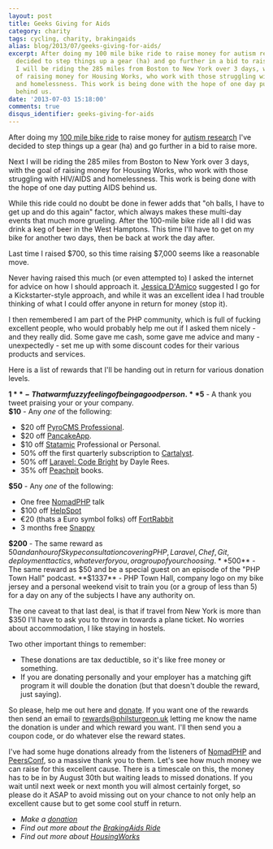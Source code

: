 ```yaml
---
layout: post
title: Geeks Giving for Aids
category: charity
tags: cycling, charity, brakingaids
alias: blog/2013/07/geeks-giving-for-aids/
excerpt: After doing my 100 mile bike ride to raise money for autism research, I've
  decided to step things up a gear (ha) and go further in a bid to raise more. Next
  I will be riding the 285 miles from Boston to New York over 3 days, with the goal
  of raising money for Housing Works, who work with those struggling with HIV/AIDS
  and homelessness. This work is being done with the hope of one day putting AIDS
  behind us.
date: '2013-07-03 15:18:00'
comments: true
disqus_identifier: geeks-giving-for-aids
---
```


After doing my [100 mile bike ride](https://philsturgeon.uk/blog/2013/06/biked-to-the-beach-2013) to raise money for [autism research](http://biketothebeach.kintera.org/faf/home/default.asp?ievent=1056864) I've decided to step things up a gear (ha) and go further in a bid to raise more.

Next I will be riding the 285 miles from Boston to New York over 3 days, with the goal of raising money for Housing Works, who work with those struggling with HIV/AIDS and homelessness. This work is being done with the hope of one day putting AIDS behind us.

While this ride could no doubt be done in fewer adds that "oh balls, I have to get up and do this again" factor, which always makes these multi-day events that much more grueling. After the 100-mile bike ride all I did was drink a keg of beer in the West Hamptons. This time I'll have to get on my bike for another two days, then be back at work the day after.

Last time I raised $700, so this time raising $7,000 seems like a reasonable move.

Never having raised this much (or even attempted to) I asked the internet for advice on how I should approach it. [Jessica D'Amico](http://twitter.com/justjessdc) suggested I go for a Kickstarter-style approach, and while it was an excellent idea I had trouble thinking of what I could offer anyone in return for money (stop it).

I then remembered I am part of the PHP community, which is full of fucking excellent people, who would probably help me out if I asked them nicely - and they really did. Some gave me cash, some gave me advice and many - unexpectedly - set me up with some discount codes for their various products and services.

Here is a list of rewards that I'll be handing out in return for various donation levels.

**$1** - That warm fuzzy feeling of being a good person.  
**$5** - A thank you tweet praising your or your company.  
**$10** - Any _one_ of the following:  

* $20 off [PyroCMS Professional](https://www.pyrocms.com/store/details/pyrocms_professional).
* $20 off [PancakeApp](https://pancakeapp.com/).
* $10 off [Statamic](http://statamic.com/) Professional or Personal.
* 50% off the first quarterly subscription to [Cartalyst](http://www.cartalyst.com/).  
* 50% off [Laravel: Code Bright](https://leanpub.com/codebright) by Dayle Rees.
* 35% off [Peachpit](http://peachpit.com) books.

**$50** - Any _one_ of the following:

* One free [NomadPHP](http://nomadphp.com/) talk
* $100 off [HelpSpot](http://www.helpspot.com/)
* €20 (thats a Euro symbol folks) off [FortRabbit](http://www.fortrabbit.com/)
* 3 months free [Snappy](http://www.besnappy.com/)

**$200** - The same reward as $50 and an hour of Skype consultation covering PHP, Laravel, Chef, Git, deployment tactics, whatever for you, or a group of your choosing.  
**$500** - The same reward as $50 and be a special guest on an episode of the "PHP Town Hall" podcast.  
**$1337** - PHP Town Hall, company logo on my bike jersey and a personal weekend visit to train you (or a group of less than 5) for a day on any of the subjects I have any authority on.  

The one caveat to that last deal, is that if travel from New York is more than $350 I'll have to ask you to throw in towards a plane ticket. No worries about accommodation, I like staying in hostels.

Two other important things to remember:

* These donations are tax deductible, so it's like free money or something.
* If you are donating personally and your employer has a matching gift program it will double the donation (but that doesn't double the reward, just saying).

So please, help me out here and [donate](https://bit.ly/BRAKEAIDS). If you want one of the rewards then send an email to rewards@philsturgeon.uk letting me know the name the donation is under and which reward you want. I'll then send you a coupon code, or do whatever else the reward states.

I've had some huge donations already from the listeners of [NomadPHP](http://nomadphp.com/) and [PeersConf](http://peersconf.com), so a massive thank you to them. Let's see how much money we can raise for this excellent cause. There is a timescale on this, the money has to be in by August 30th but waiting leads to missed donations. If you wait until next week or next month you will almost certainly forget, so please do it ASAP to avoid missing out on your chance to not only help an excellent cause but to get some cool stuff in return.

* _Make a [donation](https://bit.ly/BRAKEAIDS)_
* _Find out more about the [BrakingAids Ride](http://brakingaidsride.org/)_
* _Find out more about [HousingWorks](http://www.housingworks.org/)_
